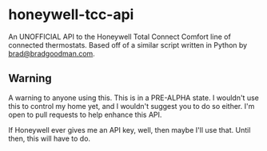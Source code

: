 honeywell-tcc-api
=================

An UNOFFICIAL API to the Honeywell Total Connect Comfort line of connected thermostats. Based off of a similar script written in Python by brad@bradgoodman.com.

## Warning

A warning to anyone using this. This is in a PRE-ALPHA state. I wouldn't use this to control my home yet, and I wouldn't suggest you to do so either. I'm open to pull requests to help enhance this API.

If Honeywell ever gives me an API key, well, then maybe I'll use that. Until then, this will have to do.
